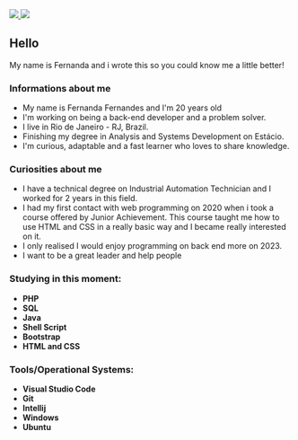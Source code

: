 
<div>

  <a href="https://www.linkedin.com/in/fernanda-fernandes-dev" target='_blank'>
    <img src="https://img.shields.io/badge/LinkedIn-0077B5?style=for-the-badge&logo=linkedin&logoColor=white">
  </a>

  <a href="https://twitter.com/dev_fernanda" target='_blank'>
    <img src="https://img.shields.io/badge/Twitter-1DA1F2?style=for-the-badge&logo=twitter&logoColor=white">
  </a>


</div>

## Hello 
My name is Fernanda and i wrote this so you could know me a little better! 

### Informations about me 
- My name is Fernanda Fernandes and I'm 20 years old
- I'm working on being a back-end developer and a problem solver.
- I live in Rio de Janeiro - RJ, Brazil.
- Finishing my degree in Analysis and Systems Development on Estácio.
- I'm curious, adaptable and a fast learner who loves to share knowledge.

### Curiosities about me 
- I have a technical degree on Industrial Automation Technician and I worked for 2 years in this field.
- I had my first contact with web programming on 2020 when i took a course offered by Junior Achievement. This course taught me how to use HTML and CSS in a really basic way and I became really interested on it. 
- I only realised I would enjoy programming on back end more on 2023. 
- I want to be a great leader and help people 

  
### Studying in this moment:
- **PHP**
- **SQL**
- **Java** 
- **Shell Script**
- **Bootstrap**
- **HTML and CSS**

### Tools/Operational Systems:
- **Visual Studio Code**
- **Git**
- **Intellij** 
- **Windows**
- **Ubuntu**    





